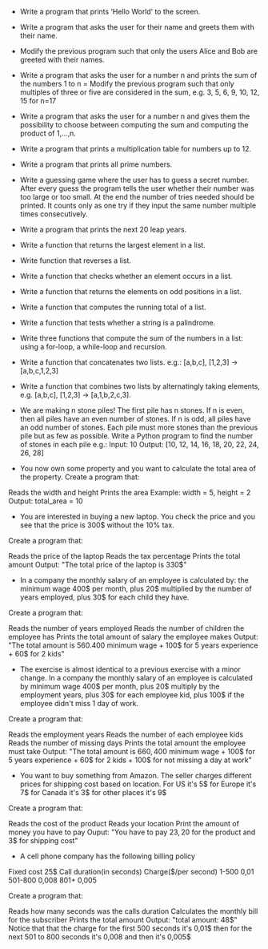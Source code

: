 - Write a program that prints ‘Hello World’ to the screen.
- Write a program that asks the user for their name and greets them with their name.
- Modify the previous program such that only the users Alice and Bob are greeted with their names.
- Write a program that asks the user for a number n and prints the sum of the numbers 1 to n
= Modify the previous program such that only multiples of three or five are considered in the sum, e.g. 3, 5, 6, 9, 10, 12, 15 for n=17
- Write a program that asks the user for a number n and gives them the possibility to choose between computing the sum and computing the product of 1,…,n.
- Write a program that prints a multiplication table for numbers up to 12.
- Write a program that prints all prime numbers. 
- Write a guessing game where the user has to guess a secret number. After every guess the program tells the user whether their number was too large or too small. At the end the number of tries needed should be printed. It counts only as one try if they input the same number multiple times consecutively.
- Write a program that prints the next 20 leap years.

- Write a function that returns the largest element in a list.
- Write function that reverses a list.
- Write a function that checks whether an element occurs in a list.
- Write a function that returns the elements on odd positions in a list.
- Write a function that computes the running total of a list.
- Write a function that tests whether a string is a palindrome.
- Write three functions that compute the sum of the numbers in a list: using a for-loop, a while-loop and recursion.
- Write a function that concatenates two lists. e.g.: [a,b,c], [1,2,3] → [a,b,c,1,2,3]
- Write a function that combines two lists by alternatingly taking elements, e.g. [a,b,c], [1,2,3] → [a,1,b,2,c,3].
- We are making n stone piles! The first pile has n stones. If n is even, then all piles have an even number of stones. If n is odd, all piles have an odd number of stones. Each pile must more stones than the previous pile but as few as possible. Write a Python program to find the number of stones in each pile
e.g.: 
Input: 10
Output:
[10, 12, 14, 16, 18, 20, 22, 24, 26, 28]

- You now own some property and you want to calculate the total area of the property.
Create a program that:

Reads the width and height
Prints the area
Example: width = 5, height = 2
Output: total_area = 10

- You are interested in buying a new laptop. You check the price and you see that the price is 300$ without the 10% tax.

Create a program that:

Reads the price of the laptop
Reads the tax percentage
Prints the total amount
Output: "The total price of the laptop is 330$"

- In a company the monthly salary of an employee is calculated by: the minimum wage 400$ per month, plus 20$ multiplied by the number of years employed, plus 30$ for each child they have.

Create a program that:

Reads the number of years employed
Reads the number of children the employee has
Prints the total amount of salary the employee makes
Output: "The total amount is 560$. 400$ minimum wage + 100$ for 5 years experience + 60$ for 2 kids"

- The exercise is almost identical to a previous exercise with a minor change. In a company the monthly salary of an employee is calculated by minimum wage 400$ per month, plus 20$ multiply by the employment years, plus 30$ for each employee kid, plus 100$ if the employee didn't miss 1 day of work.

Create a program that:

Reads the employment years
Reads the number of each employee kids
Reads the number of missing days
Prints the total amount the employee must take
Output: "The total amount is 660$, 400$ minimum wage + 100$ for 5 years experience + 60$ for 2 kids + 100$ for not missing a day at work"

- You want to buy something from Amazon. The seller charges different prices for shipping cost based on location. For US it's 5$ for Europe it's 7$ for Canada it's 3$ for other places it's 9$

Create a program that:

Reads the cost of the product
Reads your location
Print the amount of money you have to pay
Ouput: "You have to pay 23$, 20$ for the product and 3$ for shipping cost"

- A cell phone company has the following billing policy

Fixed cost 25$
Call duration(in seconds)	Charge($/per second)
1-500                       0,01
501-800                     0,008
801+                        0,005

Create a program that:

Reads how many seconds was the calls duration
Calculates the monthly bill for the subscriber
Prints the total amount
Output: "total amount: 48$"
Notice that that the charge for the first 500 seconds it's 0,01$ then for the next 501 to 800 seconds it's 0,008 and then it's 0,005$